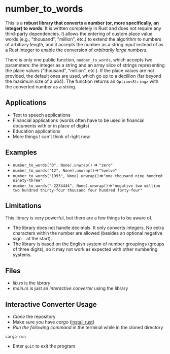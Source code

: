 # number_to_words

This is a **robust library that converts a number (or, more specifically, an integer) to words**. It is written completely in Rust and does not require any third-party dependencies. It allows the entering of custom place value words (e.g., "thousand", "million", etc.) to extend the algorithm to numbers of arbitrary length, and it accepts the number as a string input instead of as a Rust integer to enable the conversion of _arbitrarily large numbers_.

There is only one public function, `number_to_words`, which accepts two parameters: the integer as a string and an array slice of strings representing the place values ("thousand", "million", etc.). If the place values are not provided, the default ones are used, which go up to a decillion (far beyond the maximum size of a u64). The function returns an `Option<String>` with the converted number as a string.

## Applications

- Text to speech applications
- Financial applications (words often have to be used in financial documents with or in place of digits)
- Education applications
- More things I can't think of right now

## Examples

- `number_to_words("0", None).unwrap()` => `"zero"`
- `number_to_words("12", None).unwrap()`=>`"twelve"`
- `number_to_words("1993", None).unwrap()`=>`"one thousand nine hundred ninety-three"`
- `number_to_words("-2234444", None).unwrap()`=>`"negative two million two hundred thirty-four thousand four hundred forty-four"`

## Limitations

This library is very powerful, but there are a few things to be aware of.

- The library does not handle decimals. It only converts integers. No extra characters within the number are allowed (besides an optional negative sign `-` at the start).
- The library is based on the English system of number groupings (groups of three digits), so it may not work as expected with other numbering systems.

## Files

- _lib.rs_ is the _library_
- _main.rs_ is just an _interactive converter_ using the library

## Interactive Converter Usage

- _Clone_ the repository
- Make sure you have _cargo_ ([install rust](https://www.rust-lang.org/tools/install))
- _Run the following command_ in the terminal while in the cloned directory

```shell
cargo run
```

- Enter `quit` to exit the program
